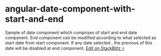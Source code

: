 # angular-date-component-with-start-and-end
Sample of date component which comprises of start and end date component. End component can be modified according to what selected as start date from start component. If any date selected , the previous of this date will be disabled at end component.
[Edit on StackBlitz ⚡️](https://stackblitz.com/edit/date-component-with-start-and-end)
